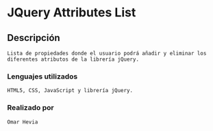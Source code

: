 # JQuery Attributes List

## Descripción
```
Lista de propiedades donde el usuario podrá añadir y eliminar los diferentes atributos de la librería jQuery.
```
### Lenguajes utilizados
```
HTML5, CSS, JavaScript y librería jQuery.
```
### Realizado por
```
Omar Hevia 
```
